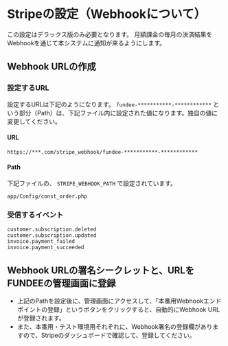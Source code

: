 # Stripeの設定（Webhookについて）

この設定はデラックス版のみ必要となります。
月額課金の毎月の決済結果をWebhookを通じて本システムに通知が来るようにします。

## Webhook URLの作成

### 設定するURL

設定するURLは下記のようになります。 `fundee-***********-************` という部分（Path）は、下記ファイル内に設定された値になります。独自の値に変更してください。

#### URL

```
https://***.com/stripe_webhook/fundee-***********-************
```

#### Path

下記ファイルの、 `STRIPE_WEBHOOK_PATH` で設定されています。

```
app/Config/const_order.php
```


### 受信するイベント

```
customer.subscription.deleted
customer.subscription.updated
invoice.payment_failed
invoice.payment_succeeded
```

## Webhook URLの署名シークレットと、URLをFUNDEEの管理画面に登録

- 上記のPathを設定後に、管理画面にアクセスして、「本番用Webhookエンドポイントの登録」というボタンをクリックすると、自動的にWebhook URLが登録されます。
- また、本番用・テスト環境用それぞれに、Webhook署名の登録欄がありますので、Stripeのダッシュボードで確認して、登録してください。

